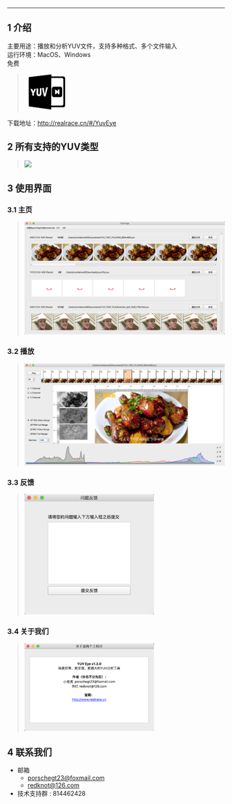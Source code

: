 --------------------------------------------------

## 1 介绍
主要用途：播放和分析YUV文件，支持多种格式、多个文件输入               
运行环境：MacOS、Windows             
免费                   
> <img width="100" src="./assets/logo.png">             

下载地址：http://realrace.cn/#/YuvEye

## 2 所有支持的YUV类型

> <img width="200" src="https://user-images.githubusercontent.com/11828206/78096156-8733c280-740b-11ea-903e-f19739cad081.png">

## 3 使用界面

### 3.1 主页
> <img src="./assets/main.png" >

### 3.2 播放
> <img src="./assets/show.jpg" >

### 3.3 反馈
> <img width="300" src="./assets/ques.png" >

### 3.4 关于我们
> <img width="300" src="./assets/about.png" >

## 4 联系我们
- 邮箱
   - porschegt23@foxmail.com
   - redknot@126.com
- 技术支持群 : 814462428



